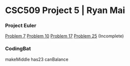[//]: # (https://www.markdownguide.org/basic-syntax/)
# CSC509 Project 5 | Ryan Mai

### **Project Euler**
[Problem 7](https://projecteuler.net/problem=7)
[Problem 10](https://projecteuler.net/problem=10)
[Problem 17](https://projecteuler.net/problem=17)
[Problem 25](https://projecteuler.net/problem=25) (Incomplete)

### **CodingBat**
makeMiddle
has23
canBalance
